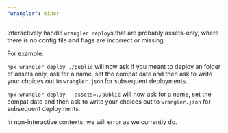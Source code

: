 ```yaml
---
"wrangler": minor
---
```


Interactively handle `wrangler deploy`s that are probably assets-only, where there is no config file and flags are incorrect or missing.

For example:

`npx wrangler deploy ./public` will now ask if you meant to deploy an folder of assets only, ask for a name, set the compat date and then ask to write your choices out to `wrangler.json` for subsequent deployments.

`npx wrangler deploy --assets=./public` will now ask for a name, set the compat date and then ask to write your choices out to `wrangler.json` for subsequent deployments.

In non-interactive contexts, we will error as we currently do.

